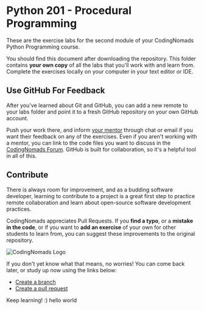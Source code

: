 # Python 201 - Procedural Programming

These are the exercise labs for the second module of your CodingNomads Python Programming course.

You should find this document after downloading the repository. This folder contains **your own copy** of all the labs that you'll work with and learn from. Complete the exercises locally on your computer in your text editor or IDE.

## Use GitHub For Feedback

After you've learned about Git and GitHub, you can add a new remote to your labs folder and point it to a fresh GitHub repository on your own GitHub account.

Push your work there, and inform [your mentor](https://codingnomads.co/online-coding-bootcamp-mentorship) through chat or email if you want their feedback on any of the exercises. Even if you aren't working with a mentor, you can link to the code files you want to discuss in the [CodingNomads Forum](https://forum.codingnomads.co/). GitHub is built for collaboration, so it's a helpful tool in all of this.

## Contribute

There is always room for improvement, and as a budding software developer, learning to contribute to a project is a great first step to practice remote collaboration and learn about open-source software development practices.

CodingNomads appreciates Pull Requests. If you **find a typo**, or a **mistake in the code**, or if you want to **add an exercise** of your own for other students to learn from, you can suggest these improvements to the original repository.

![CodingNomads Logo](https://codingnomads.co/wp-content/uploads/2018/08/CN_Logo_Retina.png)

If you don't yet know what that means, no worries! You can come back later,
or study up now using the links below:

- [Create a branch](https://help.github.com/articles/creating-and-deleting-branches-within-your-repository/)
- [Create a pull request](https://help.github.com/articles/about-pull-requests/)

Keep learning! :)
hello world